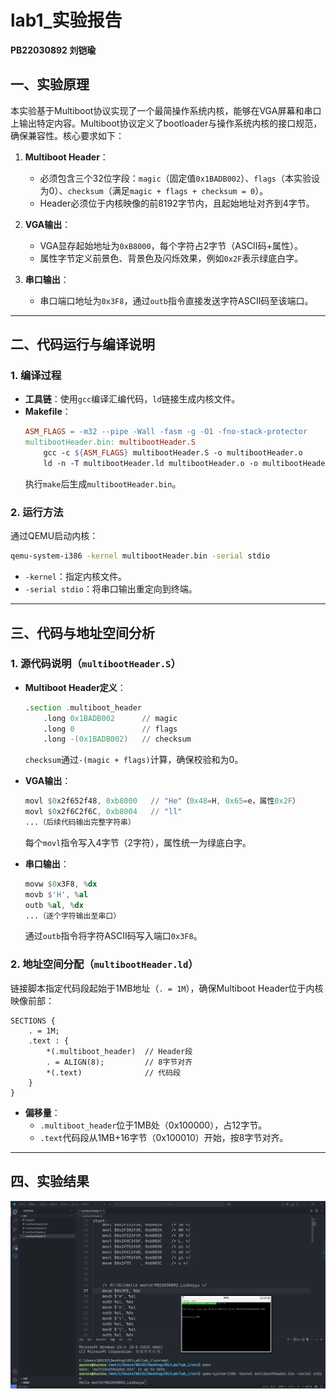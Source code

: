 # lab1_实验报告
__PB22030892 刘铠瑜__

## 一、实验原理

本实验基于Multiboot协议实现了一个最简操作系统内核，能够在VGA屏幕和串口上输出特定内容。Multiboot协议定义了bootloader与操作系统内核的接口规范，确保兼容性。核心要求如下：

1. **Multiboot Header**：  
   - 必须包含三个32位字段：`magic`（固定值`0x1BADB002`）、`flags`（本实验设为0）、`checksum`（满足`magic + flags + checksum = 0`）。  
   - Header必须位于内核映像的前8192字节内，且起始地址对齐到4字节。

2. **VGA输出**：  
   - VGA显存起始地址为`0xB8000`，每个字符占2字节（ASCII码+属性）。  
   - 属性字节定义前景色、背景色及闪烁效果，例如`0x2F`表示绿底白字。

3. **串口输出**：  
   - 串口端口地址为`0x3F8`，通过`outb`指令直接发送字符ASCII码至该端口。

---

## 二、代码运行与编译说明

### 1. 编译过程
- **工具链**：使用`gcc`编译汇编代码，`ld`链接生成内核文件。  
- **Makefile**：  
  ```makefile
  ASM_FLAGS = -m32 --pipe -Wall -fasm -g -O1 -fno-stack-protector
  multibootHeader.bin: multibootHeader.S
      gcc -c ${ASM_FLAGS} multibootHeader.S -o multibootHeader.o
      ld -n -T multibootHeader.ld multibootHeader.o -o multibootHeader.bin
  ```
  执行`make`后生成`multibootHeader.bin`。

### 2. 运行方法
通过QEMU启动内核：  
```bash
qemu-system-i386 -kernel multibootHeader.bin -serial stdio
```
- `-kernel`：指定内核文件。  
- `-serial stdio`：将串口输出重定向到终端。

---

## 三、代码与地址空间分析

### 1. 源代码说明（`multibootHeader.S`）
- **Multiboot Header定义**：  
  ```asm
  .section .multiboot_header
      .long 0x1BADB002      // magic
      .long 0               // flags
      .long -(0x1BADB002)   // checksum
  ```
  `checksum`通过`-(magic + flags)`计算，确保校验和为0。

- **VGA输出**：  
  ```asm
  movl $0x2f652f48, 0xb8000   // "He"（0x48=H, 0x65=e，属性0x2F）
  movl $0x2f6C2f6C, 0xb8004   // "ll"
  ...（后续代码输出完整字符串）
  ```
  每个`movl`指令写入4字节（2字符），属性统一为绿底白字。

- **串口输出**：  
  ```asm
  movw $0x3F8, %dx
  movb $'H', %al
  outb %al, %dx
  ...（逐个字符输出至串口）
  ```
  通过`outb`指令将字符ASCII码写入端口`0x3F8`。

### 2. 地址空间分配（`multibootHeader.ld`）
链接脚本指定代码段起始于1MB地址（`. = 1M`），确保Multiboot Header位于内核映像前部：  
```ld
SECTIONS {
    . = 1M;
    .text : {
        *(.multiboot_header)  // Header段
        . = ALIGN(8);         // 8字节对齐
        *(.text)              // 代码段
    }
}
```
- **偏移量**：  
  - `.multiboot_header`位于1MB处（0x100000），占12字节。  
  - `.text`代码段从1MB+16字节（0x100010）开始，按8字节对齐。

---

## 四、实验结果

![alt text](<屏幕截图 2025-03-20 222827.png>)
